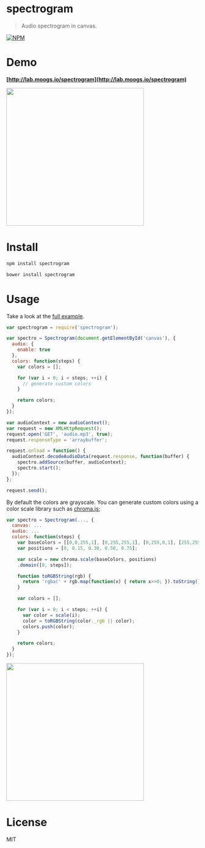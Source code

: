 # spectrogram

> Audio spectrogram in canvas.

[![NPM](https://nodei.co/npm/spectrogram.png)](https://nodei.co/npm/spectrogram)

# Demo

**[http://lab.moogs.io/spectrogram](http://lab.moogs.io/spectrogram)**

<img src="./examples/images/grayscale.png" width="360">

# Install

```bash
npm install spectrogram
```

```bash
bower install spectrogram
```

# Usage

Take a look at the [full example][].

```javascript
var spectrogram = require('spectrogram');

var spectro = Spectrogram(document.getElementById('canvas'), {
  audio: {
    enable: true
  },
  colors: function(steps) {
    var colors = [];

    for (var i = 0; i < steps; ++i) {
      // generate custom colors
    }

    return colors;
  }
});

var audioContext = new audioContext();
var request = new XMLHttpRequest();
request.open('GET', 'audio.mp3', true);
request.responseType = 'arraybuffer';

request.onload = function() {
  audioContext.decodeAudioData(request.response, function(buffer) {
    spectro.addSource(buffer, audioContext);
    spectro.start();
  });
};

request.send();
```

By default the colors are grayscale. You can generate custom colors using a color scale library such as [chroma.js](https://github.com/gka/chroma.js);

```javascript
var spectro = Spectrogram(..., {
  canvas: ...
  audio: ...
  colors: function(steps) {
    var baseColors = [[0,0,255,1], [0,255,255,1], [0,255,0,1], [255,255,0,1], [ 255,0,0,1]];
    var positions = [0, 0.15, 0.30, 0.50, 0.75];

    var scale = new chroma.scale(baseColors, positions)
    .domain([0, steps]);

    function toRGBString(rgb) {
      return 'rgba(' + rgb.map(function(x) { return x>>0; }).toString() + ')';
    }

    var colors = [];

    for (var i = 0; i < steps; ++i) {
      var color = scale(i);
      color = toRGBString(color._rgb || color);
      colors.push(color);
    }

    return colors;
  }
});
```

<img src="./examples/images/color.png" width="360">

# License

MIT

[full example]: example/
